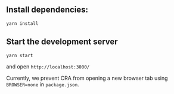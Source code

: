 ## Install dependencies:

```yarn install```

## Start the development server

```yarn start```

and open `http://localhost:3000/`

Currently, we prevent CRA from opening a new browser tab using `BROWSER=none` in `package.json`.

